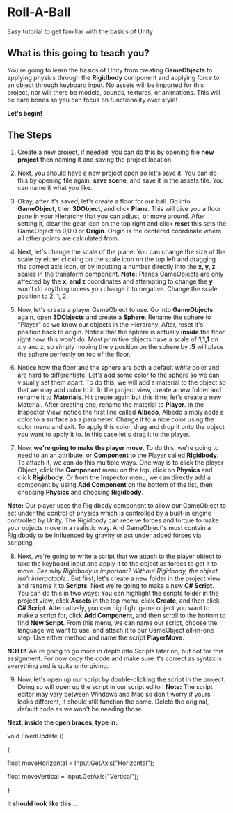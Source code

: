 # Roll-A-Ball
Easy tutorial to get familiar with the basics of Unity

## What is this going to teach you?
You're going to learn the basics of Unity from creating **GameObjects** to applying physics through the **Rigidbody** component and applying force to an object through keyboard input.  No assets will be imported for this project, nor will there be models, sounds, textures, or animations.  This will be bare bones so you can focus on functionality over style!

**Let's begin!**

## The Steps
1. Create a new project, if needed, you can do this by opening file **new project** then naming it and saving the project location.  

2. Next, you should have a new project open so let's save it.  You can do this by opening file again, **save scene**, and save it in the assets file.  You can name it what you like.

3. Okay, after it's saved, let's create a floor for our ball.  Go into **GameObject**, then **3DObject**, and click **Plane**.  This will give you a floor pane in your Hierarchy that you can adjust, or move around.  After setting it, clear the gear icon on the top right and click **reset** this sets the GameObject to 0,0,0 or **Origin**.  Origin is the centered coordinate where all other points are calculated from.  

4. Next, let's change the scale of the plane.  You can change the size of the scale by either clicking on the scale icon on the top left and dragging the correct axis icon, or by inputting a number directly into the **x, y, z** scales in the transform component.  **Note:** Planes GameObjects are only affected by the **x, and z** coordinates and attempting to change the **y** won't do anything unless you change it to negative.  Change the scale position to 2, 1, 2.

5. Now, let's create a player GameObject to use.  Go into **GameObjects** again, open **3DObjects** and create a **Sphere**.  Rename the sphere to "Player" so we know our objects in the Hierarchy.  After, reset it's position back to origin.  Notice that the sphere is actually **inside** the floor right now, this won't do.  Most primitive objects have a scale of **1,1,1** on x,y and z, so simply moving the y position on the sphere by **.5** will place the sphere perfectly on top of the floor.

6. Notice how the floor and the sphere are both a default *white* color and are hard to differentiate.  Let's add some color to the sphere so we can visually set them apart.  To do this, we will add a material to the object so that we may add color to it.  In the project view, create a new folder and rename it to **Materials**.  Hit create again but this time, let's create a new Material.  After creating one, rename the material to **Player**.  In the Inspector View, notice the first line called **Albedo**, Albedo simply adds a color to a surface as a parameter.  Change it to a nice color using the color menu and exit.  To apply this color, drag and drop it onto the object you want to apply it to.  In this case let's drag it to the player.  

7. Now, **we're going to make the player move**.  To do this, we're going to need to an an attribute, or **Component** to the Player called **Rigidbody**.  To attach it, we can do this multiple ways.  One way is to click the player Object, click the **Component** menu on the top, click on **Physics** and click **Rigidbody**.  Or from the Inspector menu, we can directly add a component by using **Add Component** on the bottom of the list, then choosing **Physics** and choosing **Rigidbody**. 

**Note:** Our player uses the Rigidbody component to allow our GameObject to act under the control of physics which is controlled by a built-in engine controlled by Unity. The Rigidbody can receive forces and torque to make your objects move in a realistic way. And GameObject's must contain a Rigidbody to be influenced by gravity or act under added forces via scripting.  

8. Next, we're going to write a script that we attach to the player object to take the keyboard input and apply it to the object as forces to get it to move.  *See why Rigidbody is important? Without Rigidbody, the object isn't interactable.*.  But first, let's create a new folder in the project view and rename it to **Scripts**.  Next we're going to make a new **C# Script**.  You can do this in two ways: You can highlight the scripts folder in the project view, click **Assets** in the top menu, click **Create**, and then click **C# Script**.  Alternatively, you can highlight game object you want to make a script for, click **Add Component**, and then scroll to the bottom to find **New Script**.  From this menu, we can name our script, choose the language we want to use, and attach it to our GameObject all-in-one step. Use either method and name the script **PlayerMove**.

**NOTE!** We're going to go more in depth into Scripts later on, but not for this assignment.  For now copy the code and make sure it's correct as syntax is everything and is quite unforgiving. 

9.  Now, let's open up our script by double-clicking the script in the project.  Doing so will open up the script in our script editor.  **Note:** The script editor may vary between Windows and Mac so don't worry if yours looks different, it should still function the same. Delete the original, default code as we won't be needing those.  

**Next, inside the open braces, type in:** 


void FixedUpdate ()

{
  
  float moveHorizontal = Input.GetAxis("Horizontal");
  
  float moveVertical = Input.GetAxis("Vertical");

}

**it should look like this...**




